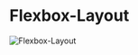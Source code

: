 # Flexbox-Layout
![Flexbox-Layout](https://user-images.githubusercontent.com/96956110/202920362-944dc6e7-c9c9-45e6-b129-4233049946d8.png)

